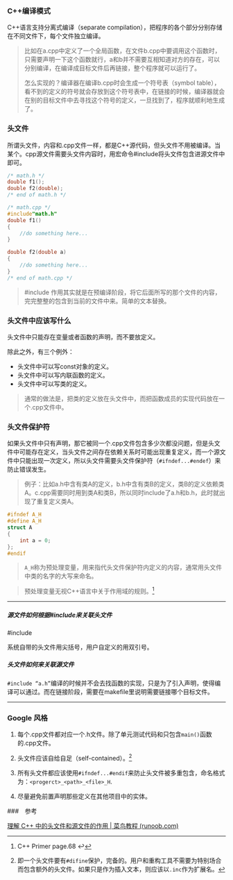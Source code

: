### C++编译模式

C++语言支持分离式编译（separate compilation），把程序的各个部分分别存储在不同文件下，每个文件独立编译。

> 比如在a.cpp中定义了一个全局函数，在文件b.cpp中要调用这个函数时，只需要声明一下这个函数就行，a和b并不需要互相知道对方的存在，可以分别编译，在编译成目标文件后再链接，整个程序就可以运行了。
>
> 怎么实现的？编译器在编译b.cpp时会生成一个符号表（symbol table），看不到的定义的符号就会存放到这个符号表中，在链接的时候，编译器就会在别的目标文件中去寻找这个符号的定义，一旦找到了，程序就顺利地生成了。



### 头文件

所谓头文件，内容和.cpp文件一样，都是C++源代码，但头文件不用被编译。当某个。cpp源文件需要头文件内容时，用宏命令#include将头文件包含进源文件中即可。

``` C++
/* math.h */
double f1();
double f2(double);
/* end of math.h */
```

``` C++
/* math.cpp */
#include"math.h"
double f1()
{
    //do something here...
}

double f2(double a)
{
    //do something here...
}
/* end of math.cpp */
```

> #include 作用其实就是在预编译阶段，将它后面所写的那个文件的内容，完完整整的包含到当前的文件中来。简单的文本替换。



### 头文件中应该写什么

头文件中只能存在变量或者函数的声明，而不要放定义。

除此之外，有三个例外：

- 头文件中可以写const对象的定义。
- 头文件中可以写内联函数的定义。
- 头文件中可以写类的定义。

> 通常的做法是，把类的定义放在头文件中，而把函数成员的实现代码放在一个.cpp文件中。



### 头文件保护符

如果头文件中只有声明，那它被同一个.cpp文件包含多少次都没问题，但是头文件中可能存在定义，当头文件之间存在依赖关系时可能出现重复定义，而一个源文件中只能出现一次定义，所以头文件需要头文件保护符（`#ifndef...#endef`）来防止错误发生。

> 例子：比如a.h中含有类A的定义，b.h中含有类B的定义，类B的定义依赖类A。c.cpp需要同时用到类A和类B，所以同时include了a.h和b.h，此时就出现了重复定义类A。

``` C++
#ifndef A_H
#define A_H
struct A
{
    int a = 0;
};
#endif
```

> `A_H`称为预处理变量，用来指代头文件保护符内定义的内容，通常用头文件中类的名字的大写来命名。

> 预处理变量无视C++语言中关于作用域的规则。[^1]
>

----

##### 源文件如何根据#include来关联头文件

#include

系统自带的头文件用尖括号，用户自定义的用双引号。

##### 头文件如何来关联源文件

`#include “a.h”`编译的时候并不会去找函数的实现，只是为了引入声明，使得编译可以通过。而在链接阶段，需要在makefile里说明需要链接哪个目标文件。

----

### Google 风格

1. 每个.cpp文件都对应一个.h文件。除了单元测试代码和只包含`main()`函数的.cpp文件。
2. 头文件应该自给自足（self-contained）。[^2]
3. 所有头文件都应该使用`#ifndef...#endif`来防止头文件被多重包含，命名格式为：`<progerct>_<path>_<file>_H`.

4. 尽量避免前置声明那些定义在其他项目中的实体。



###　参考

[理解 C++ 中的头文件和源文件的作用 | 菜鸟教程 (runoob.com)](https://www.runoob.com/w3cnote/cpp-header.html)

[^1]: C++ Primer page.68 ↩
[^2]:即一个头文件要有`#difine`保护，完备的。用户和重构工具不需要为特别场合而包含额外的头文件。如果只是作为插入文本，则应该以`.inc`作为扩展名。

